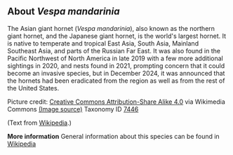 **About *Vespa mandarinia***
-------------------------
The Asian giant hornet (*Vespa mandarinia*), also known as the 
northern giant hornet, and the Japanese giant hornet, is the world's 
largest hornet. It is native to temperate and tropical East Asia, 
South Asia, Mainland Southeast Asia, and parts of the Russian Far 
East. It was also found in the Pacific Northwest of North America in 
late 2019 with a few more additional sightings in 2020, and nests 
found in 2021, prompting concern that it could become an invasive 
species, but in December 2024, it was announced that the hornets had 
been eradicated from the region as well as from the rest of the United 
States.


Picture credit: [Creative Commons Attribution-Share Alike 4.0](https://creativecommons.org/licenses/by-sa/4.0) via Wikimedia Commons [(Image source)](https://en.wikipedia.org/wiki/File:20200512-P1100071_Vespa_mandarinia_japonica.jpg)
Taxonomy ID [7446](https://www.uniprot.org/taxonomy/7446)

(Text from [Wikipedia](https://en.wikipedia.org/).)

**More information**
General information about this species can be found in [Wikipedia](https://en.wikipedia.org/wiki/Asian_giant_hornet)
